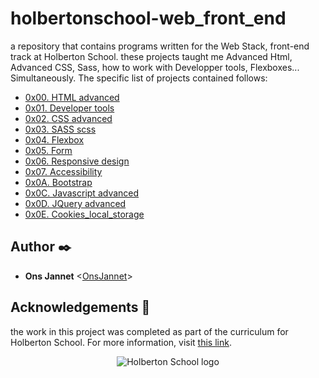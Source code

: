 # holbertonschool-web_front_end

a repository that contains programs written for the Web Stack, front-end track at Holberton School.  these projects taught me Advanced Html, Advanced CSS, Sass, how to work with Developper tools, Flexboxes... Simultaneously. The specific list of projects contained follows:

* [0x00. HTML advanced](./0x00-html_advanced)
* [0x01. Developer tools](./0x01-developer_tools)
* [0x02. CSS advanced](./0x02-CSS_advanced)
* [0x03. SASS scss](./0x03-sass_scss)
* [0x04. Flexbox](./0x04-flexbox)
* [0x05. Form](./0x05-form)
* [0x06. Responsive design](./0x06-responsive_design)
* [0x07. Accessibility](./0x07-accessibility)
* [0x0A. Bootstrap](./0x0A-Bootstrap)
* [0x0C. Javascript advanced](./0x0C-Javascript_advanced)
* [0x0D. JQuery advanced](./0x0D-JQuery_advanced)
* [0x0E. Cookies_local_storage](./0x0E-Cookies_local_storage)

## Author :black_nib:

* **Ons Jannet** <[OnsJannet](https://github.com/OnsJannet)>

## Acknowledgements :pray:

the work in this project was completed as part of the curriculum for
Holberton School. For more information, visit
[this link](https://www.holbertonschool.com/).

<p align="center">
  <img src="http://www.holbertonschool.com/holberton-logo.png"
       alt="Holberton School logo"
  >
</p>
